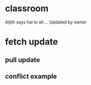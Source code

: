 # classroom

Aljith  says hai to all....
Updated by owner
# fetch update
## pull update
## conflict example
